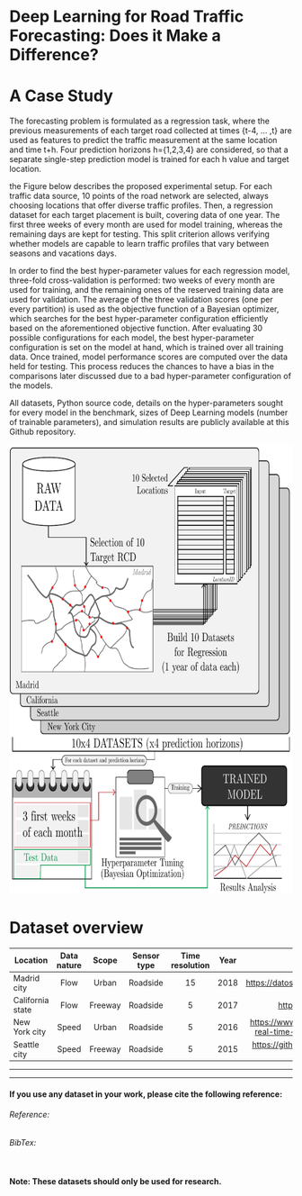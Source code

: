 # Deep Learning for Road Traffic Forecasting: Does it Make a Difference? 

# A Case Study 

The forecasting problem is formulated as a regression task, where the previous measurements of each target road collected at times {t-4, ... ,t} are used as features to predict the traffic measurement at the same location and time t+h. Four prediction horizons h={1,2,3,4} are considered, so that a separate single-step prediction model is trained for each h value and target location.

the Figure below describes the proposed experimental setup. For each traffic data source, 10 points of the road network are selected, always choosing locations that offer diverse traffic profiles. Then, a regression dataset for each target placement is built, covering data of one year. The first three weeks of every month are used for model training, whereas the remaining days are kept for testing. This split criterion allows verifying whether models are capable to learn traffic profiles that vary between seasons and vacations days. 

In order to find the best hyper-parameter values for each regression model, three-fold cross-validation is performed: two weeks of every month are used for training, and the remaining ones of the reserved training data are used for validation. The average of the three validation scores (one per every partition) is used as the objective function of a Bayesian optimizer, which searches for the best hyper-parameter configuration efficiently based on the aforementioned objective function. After evaluating 30 possible configurations for each model, the best hyper-parameter configuration is set on the model at hand, which is trained over all training data. Once trained, model performance scores are computed over the data held for testing. This process reduces the chances to have a bias in the comparisons later discussed due to a bad hyper-parameter configuration of the models.

All datasets, Python source code, details on the hyper-parameters sought for every model in the benchmark, sizes of Deep Learning models (number of trainable parameters), and simulation results are publicly available at this Github repository.

<p align="center">
<img src="https://github.com/Eric-L-Manibardo/CaseStudy2020/blob/master/experimental_setup.png" width="700" height="800" ></img>
<p>

# Dataset overview

| Location         | Data nature |  Scope  | Sensor type | Time resolution | Year |                              Data source                              |
|------------------|:-----------:|:-------:|:-----------:|:---------------:|:----:|:---------------------------------------------------------------------:|
| Madrid city      |     Flow    |  Urban  |   Roadside  |        15       | 2018 | https://datos.madrid.es/portal/site/egob/                             |
| California state |     Flow    | Freeway |   Roadside  |        5        | 2017 | http://pems.dot.ca.gov/                                               |
| New York city    |    Speed    |  Urban  |   Roadside  |        5        | 2016 | https://www.kaggle.com/crailtap/nyc-real-time-traffic-speed-data-feed |
| Seattle city     |    Speed    | Freeway |   Roadside  |        5        | 2015 | https://github.com/zhiyongc/Seattle-Loop-Data                         |


---

---
#### If you use any dataset in your work, please cite the following reference:
###### Reference:

###### BibTex:
```

```
#### Note: These datasets should only be used for research.
